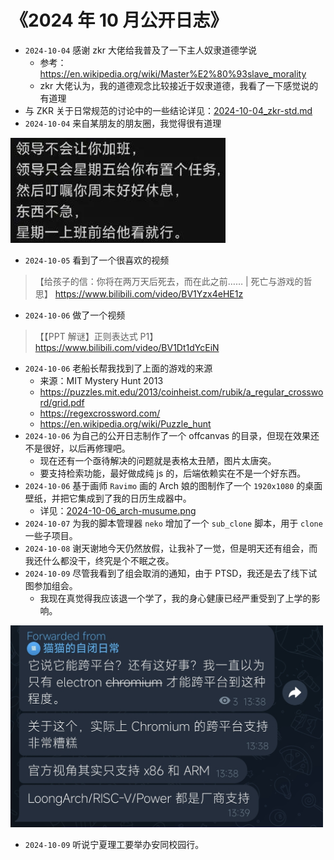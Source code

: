 # 《2024 年 10 月公开日志》

- `2024-10-04` 感谢 zkr 大佬给我普及了一下主人奴隶道德学说
  - 参考：https://en.wikipedia.org/wiki/Master%E2%80%93slave_morality
  - zkr 大佬认为，我的道德观念比较接近于奴隶道德，我看了一下感觉说的有道理
- 与 ZKR 关于日常规范的讨论中的一些结论详见：[2024-10-04_zkr-std.md](../../data/misc/2024-10-04_zkr-std.md)
- `2024-10-04` 来自某朋友的朋友圈，我觉得很有道理

<img src="../../blob/img/2024-10-04_moments.png">

- `2024-10-05` 看到了一个很喜欢的视频

> 【给孩子的信：你将在两万天后死去，而在此之前…… | 死亡与游戏的哲思】 https://www.bilibili.com/video/BV1Yzx4eHE1z

- `2024-10-06` 做了一个视频

> 【【PPT 解谜】正则表达式 P1】 https://www.bilibili.com/video/BV1Dt1dYcEiN

- `2024-10-06` 老船长帮我找到了上面的游戏的来源
  - 来源：MIT Mystery Hunt 2013
  - https://puzzles.mit.edu/2013/coinheist.com/rubik/a_regular_crossword/grid.pdf
  - https://regexcrossword.com/
  - https://en.wikipedia.org/wiki/Puzzle_hunt
- `2024-10-06` 为自己的公开日志制作了一个 offcanvas 的目录，但现在效果还不是很好，以后再修理吧。
  - 现在还有一个亟待解决的问题就是表格太丑陋，图片太唐突。
  - 要支持检索功能，最好做成纯 js 的，后端依赖实在不是一个好东西。
- `2024-10-06` 基于画师 `Ravimo` 画的 Arch 娘的图制作了一个 `1920x1080` 的桌面壁纸，并把它集成到了我的日历生成器中。
  - 详见：[2024-10-06_arch-musume.png](../../blob/img/2024-10-06_arch-musume.png)
- `2024-10-07` 为我的脚本管理器 `neko` 增加了一个 `sub_clone` 脚本，用于 `clone` 一些子项目。
- `2024-10-08` 谢天谢地今天仍然放假，让我补了一觉，但是明天还有组会，而我还什么都没干，终究是个不眠之夜。
- `2024-10-09` 尽管我看到了组会取消的通知，由于 PTSD，我还是去了线下试图参加组会。
  - 我现在真觉得我应该退一个学了，我的身心健康已经严重受到了上学的影响。

<img src="../../blob/img/2024-10-09_chromium.jpg" style="width: 500px">

- `2024-10-09` 听说宁夏理工要举办安同校园行。

